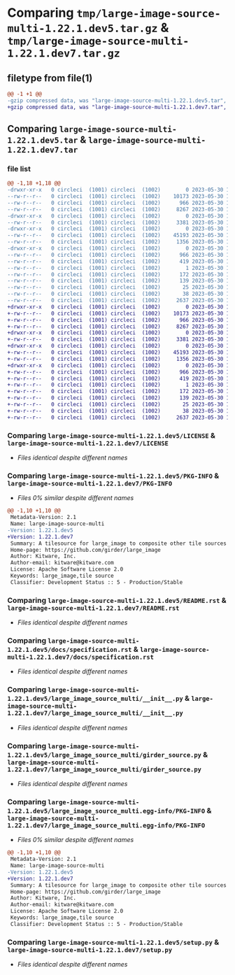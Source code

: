 # Comparing `tmp/large-image-source-multi-1.22.1.dev5.tar.gz` & `tmp/large-image-source-multi-1.22.1.dev7.tar.gz`

## filetype from file(1)

```diff
@@ -1 +1 @@
-gzip compressed data, was "large-image-source-multi-1.22.1.dev5.tar", last modified: Tue May 30 16:13:01 2023, max compression
+gzip compressed data, was "large-image-source-multi-1.22.1.dev7.tar", last modified: Tue May 30 16:55:11 2023, max compression
```

## Comparing `large-image-source-multi-1.22.1.dev5.tar` & `large-image-source-multi-1.22.1.dev7.tar`

### file list

```diff
@@ -1,18 +1,18 @@
-drwxr-xr-x   0 circleci  (1001) circleci  (1002)        0 2023-05-30 16:13:01.635136 large-image-source-multi-1.22.1.dev5/
--rw-r--r--   0 circleci  (1001) circleci  (1002)    10173 2023-05-30 16:13:01.000000 large-image-source-multi-1.22.1.dev5/LICENSE
--rw-r--r--   0 circleci  (1001) circleci  (1002)      966 2023-05-30 16:13:01.635136 large-image-source-multi-1.22.1.dev5/PKG-INFO
--rw-r--r--   0 circleci  (1001) circleci  (1002)     8267 2023-05-30 16:13:01.000000 large-image-source-multi-1.22.1.dev5/README.rst
-drwxr-xr-x   0 circleci  (1001) circleci  (1002)        0 2023-05-30 16:13:01.631137 large-image-source-multi-1.22.1.dev5/docs/
--rw-r--r--   0 circleci  (1001) circleci  (1002)     3381 2023-05-30 16:11:46.000000 large-image-source-multi-1.22.1.dev5/docs/specification.rst
-drwxr-xr-x   0 circleci  (1001) circleci  (1002)        0 2023-05-30 16:13:01.631137 large-image-source-multi-1.22.1.dev5/large_image_source_multi/
--rw-r--r--   0 circleci  (1001) circleci  (1002)    45193 2023-05-30 16:11:46.000000 large-image-source-multi-1.22.1.dev5/large_image_source_multi/__init__.py
--rw-r--r--   0 circleci  (1001) circleci  (1002)     1356 2023-05-30 16:11:46.000000 large-image-source-multi-1.22.1.dev5/large_image_source_multi/girder_source.py
-drwxr-xr-x   0 circleci  (1001) circleci  (1002)        0 2023-05-30 16:13:01.635136 large-image-source-multi-1.22.1.dev5/large_image_source_multi.egg-info/
--rw-r--r--   0 circleci  (1001) circleci  (1002)      966 2023-05-30 16:13:01.000000 large-image-source-multi-1.22.1.dev5/large_image_source_multi.egg-info/PKG-INFO
--rw-r--r--   0 circleci  (1001) circleci  (1002)      419 2023-05-30 16:13:01.000000 large-image-source-multi-1.22.1.dev5/large_image_source_multi.egg-info/SOURCES.txt
--rw-r--r--   0 circleci  (1001) circleci  (1002)        1 2023-05-30 16:13:01.000000 large-image-source-multi-1.22.1.dev5/large_image_source_multi.egg-info/dependency_links.txt
--rw-r--r--   0 circleci  (1001) circleci  (1002)      172 2023-05-30 16:13:01.000000 large-image-source-multi-1.22.1.dev5/large_image_source_multi.egg-info/entry_points.txt
--rw-r--r--   0 circleci  (1001) circleci  (1002)      139 2023-05-30 16:13:01.000000 large-image-source-multi-1.22.1.dev5/large_image_source_multi.egg-info/requires.txt
--rw-r--r--   0 circleci  (1001) circleci  (1002)       25 2023-05-30 16:13:01.000000 large-image-source-multi-1.22.1.dev5/large_image_source_multi.egg-info/top_level.txt
--rw-r--r--   0 circleci  (1001) circleci  (1002)       38 2023-05-30 16:13:01.635136 large-image-source-multi-1.22.1.dev5/setup.cfg
--rw-r--r--   0 circleci  (1001) circleci  (1002)     2637 2023-05-30 16:11:46.000000 large-image-source-multi-1.22.1.dev5/setup.py
+drwxr-xr-x   0 circleci  (1001) circleci  (1002)        0 2023-05-30 16:55:11.182849 large-image-source-multi-1.22.1.dev7/
+-rw-r--r--   0 circleci  (1001) circleci  (1002)    10173 2023-05-30 16:55:10.000000 large-image-source-multi-1.22.1.dev7/LICENSE
+-rw-r--r--   0 circleci  (1001) circleci  (1002)      966 2023-05-30 16:55:11.182849 large-image-source-multi-1.22.1.dev7/PKG-INFO
+-rw-r--r--   0 circleci  (1001) circleci  (1002)     8267 2023-05-30 16:55:10.000000 large-image-source-multi-1.22.1.dev7/README.rst
+drwxr-xr-x   0 circleci  (1001) circleci  (1002)        0 2023-05-30 16:55:11.178849 large-image-source-multi-1.22.1.dev7/docs/
+-rw-r--r--   0 circleci  (1001) circleci  (1002)     3381 2023-05-30 16:54:00.000000 large-image-source-multi-1.22.1.dev7/docs/specification.rst
+drwxr-xr-x   0 circleci  (1001) circleci  (1002)        0 2023-05-30 16:55:11.182849 large-image-source-multi-1.22.1.dev7/large_image_source_multi/
+-rw-r--r--   0 circleci  (1001) circleci  (1002)    45193 2023-05-30 16:54:00.000000 large-image-source-multi-1.22.1.dev7/large_image_source_multi/__init__.py
+-rw-r--r--   0 circleci  (1001) circleci  (1002)     1356 2023-05-30 16:54:00.000000 large-image-source-multi-1.22.1.dev7/large_image_source_multi/girder_source.py
+drwxr-xr-x   0 circleci  (1001) circleci  (1002)        0 2023-05-30 16:55:11.182849 large-image-source-multi-1.22.1.dev7/large_image_source_multi.egg-info/
+-rw-r--r--   0 circleci  (1001) circleci  (1002)      966 2023-05-30 16:55:11.000000 large-image-source-multi-1.22.1.dev7/large_image_source_multi.egg-info/PKG-INFO
+-rw-r--r--   0 circleci  (1001) circleci  (1002)      419 2023-05-30 16:55:11.000000 large-image-source-multi-1.22.1.dev7/large_image_source_multi.egg-info/SOURCES.txt
+-rw-r--r--   0 circleci  (1001) circleci  (1002)        1 2023-05-30 16:55:11.000000 large-image-source-multi-1.22.1.dev7/large_image_source_multi.egg-info/dependency_links.txt
+-rw-r--r--   0 circleci  (1001) circleci  (1002)      172 2023-05-30 16:55:11.000000 large-image-source-multi-1.22.1.dev7/large_image_source_multi.egg-info/entry_points.txt
+-rw-r--r--   0 circleci  (1001) circleci  (1002)      139 2023-05-30 16:55:11.000000 large-image-source-multi-1.22.1.dev7/large_image_source_multi.egg-info/requires.txt
+-rw-r--r--   0 circleci  (1001) circleci  (1002)       25 2023-05-30 16:55:11.000000 large-image-source-multi-1.22.1.dev7/large_image_source_multi.egg-info/top_level.txt
+-rw-r--r--   0 circleci  (1001) circleci  (1002)       38 2023-05-30 16:55:11.182849 large-image-source-multi-1.22.1.dev7/setup.cfg
+-rw-r--r--   0 circleci  (1001) circleci  (1002)     2637 2023-05-30 16:54:00.000000 large-image-source-multi-1.22.1.dev7/setup.py
```

### Comparing `large-image-source-multi-1.22.1.dev5/LICENSE` & `large-image-source-multi-1.22.1.dev7/LICENSE`

 * *Files identical despite different names*

### Comparing `large-image-source-multi-1.22.1.dev5/PKG-INFO` & `large-image-source-multi-1.22.1.dev7/PKG-INFO`

 * *Files 0% similar despite different names*

```diff
@@ -1,10 +1,10 @@
 Metadata-Version: 2.1
 Name: large-image-source-multi
-Version: 1.22.1.dev5
+Version: 1.22.1.dev7
 Summary: A tilesource for large_image to composite other tile sources
 Home-page: https://github.com/girder/large_image
 Author: Kitware, Inc.
 Author-email: kitware@kitware.com
 License: Apache Software License 2.0
 Keywords: large_image,tile source
 Classifier: Development Status :: 5 - Production/Stable
```

### Comparing `large-image-source-multi-1.22.1.dev5/README.rst` & `large-image-source-multi-1.22.1.dev7/README.rst`

 * *Files identical despite different names*

### Comparing `large-image-source-multi-1.22.1.dev5/docs/specification.rst` & `large-image-source-multi-1.22.1.dev7/docs/specification.rst`

 * *Files identical despite different names*

### Comparing `large-image-source-multi-1.22.1.dev5/large_image_source_multi/__init__.py` & `large-image-source-multi-1.22.1.dev7/large_image_source_multi/__init__.py`

 * *Files identical despite different names*

### Comparing `large-image-source-multi-1.22.1.dev5/large_image_source_multi/girder_source.py` & `large-image-source-multi-1.22.1.dev7/large_image_source_multi/girder_source.py`

 * *Files identical despite different names*

### Comparing `large-image-source-multi-1.22.1.dev5/large_image_source_multi.egg-info/PKG-INFO` & `large-image-source-multi-1.22.1.dev7/large_image_source_multi.egg-info/PKG-INFO`

 * *Files 0% similar despite different names*

```diff
@@ -1,10 +1,10 @@
 Metadata-Version: 2.1
 Name: large-image-source-multi
-Version: 1.22.1.dev5
+Version: 1.22.1.dev7
 Summary: A tilesource for large_image to composite other tile sources
 Home-page: https://github.com/girder/large_image
 Author: Kitware, Inc.
 Author-email: kitware@kitware.com
 License: Apache Software License 2.0
 Keywords: large_image,tile source
 Classifier: Development Status :: 5 - Production/Stable
```

### Comparing `large-image-source-multi-1.22.1.dev5/setup.py` & `large-image-source-multi-1.22.1.dev7/setup.py`

 * *Files identical despite different names*

